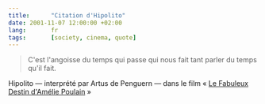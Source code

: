 ```yaml
---
title:      "Citation d'Hipolito"
date: 2001-11-07 12:00:00 +02:00
lang:       fr
tags:       [society, cinema, quote]
---
```


> C'est l'angoisse du temps qui passe qui nous fait tant parler du temps qu'il fait.

Hipolito — interprété par Artus de Penguern — dans le film « [Le Fabuleux Destin d'Amélie Poulain](http://www.amazon.fr/exec/obidos/ASIN/B00005R6XJ/phpheaven-21) »
